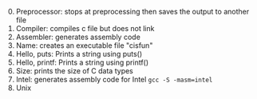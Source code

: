 0. Preprocessor: stops at preprocessing then saves the output to another file
1. Compiler: compiles c file but does not link
2. Assembler: generates assembly code
3. Name: creates an executable file "cisfun"
4. Hello, puts: Prints a string using puts()
5. Hello, printf: Prints a string using printf()
6. Size: prints the size of C data types
100. Intel: generates assembly code for Intel `gcc -S -masm=intel`
101. Unix
